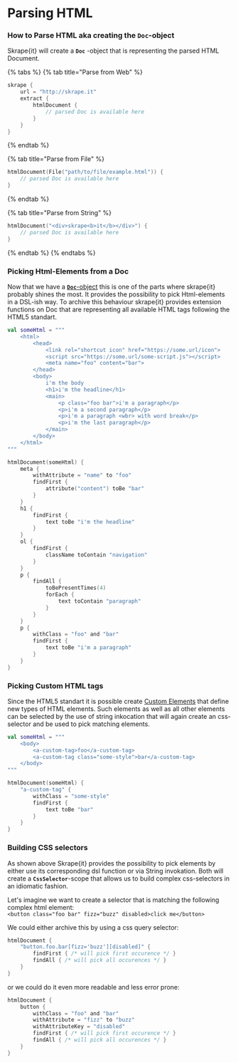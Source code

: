 # Parsing HTML

### How to Parse HTML aka creating the **`Doc`**-object

Skrape{it} will create a **`Doc`** -object that is representing the parsed HTML Document. 

{% tabs %}
{% tab title="Parse from Web" %}
```kotlin
skrape {
    url = "http://skrape.it"
    extract {
        htmlDocument {
            // parsed Doc is available here
        }
    }
}
```
{% endtab %}

{% tab title="Parse from File" %}
```kotlin
htmlDocument(File("path/to/file/example.html")) {
    // parsed Doc is available here
}
```
{% endtab %}

{% tab title="Parse from String" %}
```kotlin
htmlDocument("<div>skrape<b>it</b></div>") {
    // parsed Doc is available here
}
```
{% endtab %}
{% endtabs %}

### Picking Html-Elements from a Doc

Now that we have a [**`Doc`**-object](parsing-html.md#how-to-parse-html-aka-creating-the-doc-object) this is one of the parts where skrape{it} probably shines the most. It provides the possibility to pick Html-elements in a DSL-ish way. To archive this behaviour skrape{it} provides extension functions on Doc that are representing all available HTML tags following the HTML5 standart.

```kotlin
val someHtml = """
    <html>
        <head>
            <link rel="shortcut icon" href="https://some.url/icon">
            <script src="https://some.url/some-script.js"></script>
            <meta name="foo" content="bar">
        </head>
        <body>
            i'm the body
            <h1>i'm the headline</h1>
            <main>
                <p class="foo bar">i'm a paragraph</p>
                <p>i'm a second paragraph</p>
                <p>i'm a paragraph <wbr> with word break</p>
                <p>i'm the last paragraph</p>
            </main>
        </body>
    </html>
"""

htmlDocument(someHtml) {
    meta { 
        withAttribute = "name" to "foo"
        findFirst {
            attribute("content") toBe "bar"
        }
    }
    h1 {
        findFirst {
            text toBe "i'm the headline"
        }
    }
    ol {
        findFirst {
            className toContain "navigation"
        }
    }
    p {
        findAll {
            toBePresentTimes(4)
            forEach { 
                text toContain "paragraph"
            }
        }
    }
    p {
        withClass = "foo" and "bar"
        findFirst {
            text toBe "i'm a paragraph"
        }
    }
}
```

### Picking Custom HTML tags

Since the HTML5 standart it is possible create [Custom Elements](http://w3c.github.io/webcomponents/spec/custom/) that define new types of HTML elements. Such elements as well as all other elements can be selected by the use of string inkocation that will again create an css-selector and be used to pick matching elements.

```kotlin
val someHtml = """
    <body>
        <a-custom-tag>foo</a-custom-tag>
        <a-custom-tag class="some-style">bar</a-custom-tag>
    </body>
"""

htmlDocument(someHtml) {
    "a-custom-tag" {
        withClass = "some-style"
        findFirst {
            text toBe "bar"
        }
    }
}
```

### Building CSS selectors

As shown above Skrape{it} provides the possibility to pick elements by either use its corresponding dsl function or via String invokation. Both will create a **`CssSelector`**-scope that allows us to build complex css-selectors in an idiomatic fashion.

Let's imagine we want to create a selector that is matching the following complex html element:   
`<button class="foo bar" fizz="buzz" disabled>click me</button>`

We could either archive this by using a css query selector:

```kotlin
htmlDocument {
    "button.foo.bar[fizz='buzz'][disabled]" {
        findFirst { /* will pick first occurence */ }
        findAll { /* will pick all occurences */ }
    }
}
```

or we could do it even more readable and less error prone:

```kotlin
htmlDocument {
    button {
        withClass = "foo" and "bar"
        withAttribute = "fizz" to "buzz"
        withAttributeKey = "disabled"
        findFirst { /* will pick first occurence */ }
        findAll { /* will pick all occurences */ }
    }
}
```

